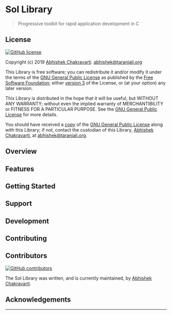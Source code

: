 # Sol Library
> Progressive toolkit for rapid application development in C


## License
[![GitHub license](https://img.shields.io/github/license/achakravarti/sol.svg)](https://github.com/achakravarti/sol/blob/master/LICENSE)

Copyright (c) 2019 [Abhishek Chakravarti][]. 
<abhishek@taranjali.org>

This Library is free software; you can redistribute it and/or modify it under 
the terms of the [GNU General Public License][] as published by the [Free 
Software Foundation][]; either [version 3][] of the License, or (at your option)
any later version.

This Library is distributed in the hope that it will be useful, but WITHOUT ANY
WARRANTY; without even the implied warranty of MERCHANTIBILITY or FITNESS FOR A
PARTICULAR PURPOSE. See the [GNU General Public License][] for more details.

You should have received a [copy][] of the [GNU General Public License][] along
with this Library; if not, contact the custodian of this Library, [Abhishek
Chakravarti][], at <abhishek@taranjali.org>.


## Overview


## Features


## Getting Started


## Support


## Development


## Contributing


## Contributors
[![GitHub contributors](https://img.shields.io/github/contributors/achakravarti/sol.svg)](https://github.com/achakravarti/sol/graphs/contributors/)

The Sol Library was written, and is currently maintained, by [Abhishek Chakravarti][].


## Acknowledgements


* * *


[Abhishek Chakravarti]:https://github.com/achakravarti
[copy]:https://github.com/achakravarti/sol/blob/master/LICENSE
[Free Software Foundation]:https://www.fsf.org
[GNU General Public License]:https://choosealicense.com/licenses/gpl-3.0
[version 3]:https://www.gnu.org/licenses/gpl-3.0.en.html

